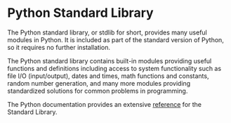 # Python Standard Library

The Python standard library, or stdlib for short, provides many useful modules in Python. It is included as part of the standard version of Python, so it requires no further installation.

The Python standard library contains built-in modules providing useful functions and definitions including access to system functionality such as file I/O (input/output), dates and times, math functions and constants, random number generation, and many more modules providing standardized solutions for common problems in programming.

The Python documentation provides an extensive [reference](https://python.readthedocs.io/en/stable/library/index.html) for the Standard Library.
